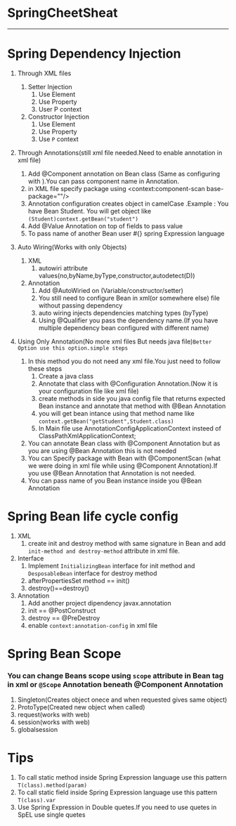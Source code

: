 # SpringCheetSheat
------
# Spring Dependency Injection

1. Through XML files
    1. Setter Injection
        1. Use Element
        2. Use Property
        3. User P context
    2. Constructor Injection
        1. Use Element
        2. Use Property
        3. Use `P` context
2. Through Annotations(still xml file needed.Need to enable annotation in xml file)
    1. Add @Component annotation on Bean class (Same as configuring with <bean/>).You can pass component name in Annotation.
    2. in XML file specify package using <context:component-scan base-package=""/>
    3. Annotation configuration creates object in camelCase .Example : You have Bean Student. You will get object like  `(Student)context.getBean("student")`
    4. Add @Value Annotation on top of fields to pass value
    5. To pass name of another Bean user #{} spring Expression language
3. Auto Wiring(Works with only Objects)
    1. XML
        1. autowiri attribute values(no,byName,byType,constructor,autodetect(D))
    2. Annotation
        1. Add @AutoWiried on (Variable/constructor/setter)
        2. You still need to configure Bean in xml(or somewhere else) file without passing dependency
        3. auto wiring injects dependencies matching types (byType)
        4. Using @Qualifier you pass the dependency name.(If you have multiple dependency bean configured with different name)
        
4. Using Only Annotation(No more xml files But needs java file)`Better Option use this option.simple steps`
    1. In this method you do not need any xml file.You just need to follow these steps
        1. Create a java class
        2. Annotate that class with @Configuration Annotation.(Now it is your configuration file like xml file)
        3. create methods in side you java config file that returns expected Bean instance and annotate that method with @Bean Annotation
        4. you will get bean intance using that method name like `context.getBean("getStudent",Student.class)`
        5. In Main file use AnnotationConfigApplicationContext insteed of ClassPathXmlApplicationContext;
    2. You can annotate Bean class with @Component Annotation but as you are using @Bean Annotation this is not needed
    3. You can Specify package with Bean with @ComponentScan (what we were doing in xml file while using @Component Annotation).If you use @Bean Annotation that Annotation is not needed.
    4. You can pass name of you Bean instance inside you @Bean Annotation




    
# Spring Bean life cycle config

1. XML
    1. create init and destroy method with same signature in Bean and add `init-method and destroy-method` attribute in xml file.
2. Interface
    1. Implement `InitializingBean` interface for init method and `DesposableBean` interface for destroy method
    2. afterPropertiesSet method == init()
    3. destroy()==destroy()
3. Annotation
    1. Add another project dipendency javax.annotation
    2. init == @PostConstruct
    3. destroy == @PreDestroy
    4. enable `context:annotation-config` in xml file

# Spring Bean Scope

### You can change Beans scope using `scope` attribute in Bean tag in xml or `@Scope` Annotation beneath @Component Annotation

1. Singleton(Creates object onece and when requested gives same object)
2. ProtoType(Created new object when called)
3. request(works with web)
4. session(works with web)
5. globalsession

# Tips

1. To call static method inside Spring Expression language use this pattern `T(class).method(param)`
2. To call static field inside Spring Expression language use this pattern `T(class).var`
3. Use Spring Expression in Double quetes.If you need to use quetes in SpEL use single quetes

